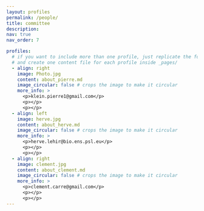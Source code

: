```yaml
---
layout: profiles
permalink: /people/
title: committee
description: 
nav: true
nav_order: 7

profiles:
  # if you want to include more than one profile, just replicate the following block
  # and create one content file for each profile inside _pages/
  - align: right
    image: Photo.jpg
    content: about_pierre.md
    image_circular: false # crops the image to make it circular
    more_info: >
      <p>klein.pierre1@gmail.com</p>
      <p></p>
      <p></p>
  - align: left
    image: herve.jpg
    content: about_herve.md
    image_circular: false # crops the image to make it circular
    more_info: >
      <p>herve.lehir@bio.ens.psl.eu</p>
      <p></p>
      <p></p>
  - align: right
    image: clement.jpg
    content: about_clement.md
    image_circular: false # crops the image to make it circular
    more_info: >
      <p>clement.carre@gmail.com</p>
      <p></p>
      <p></p>   
---
```

